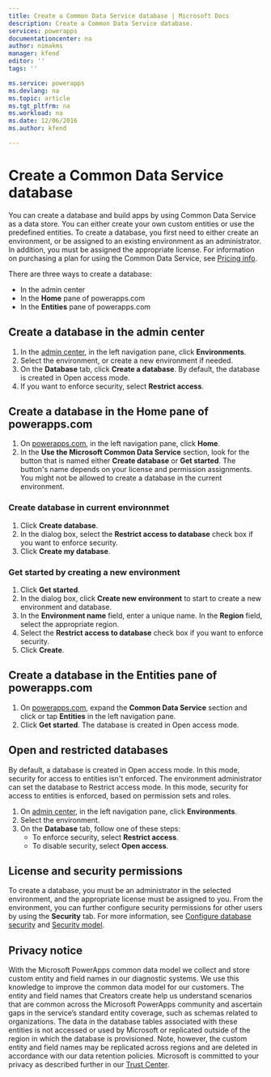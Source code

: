 ```yaml
---
title: Create a Common Data Service database | Microsoft Docs
description: Create a Common Data Service database.
services: powerapps
documentationcenter: na
author: nimakms
manager: kfend
editor: ''
tags: ''

ms.service: powerapps
ms.devlang: na
ms.topic: article
ms.tgt_pltfrm: na
ms.workload: na
ms.date: 12/06/2016
ms.author: kfend

---
```

# Create a Common Data Service database
You can create a database and build apps by using Common Data Service as a data store. You can either create your own custom entities or use the predefined entities. To create a database, you first need to either create an environment, or be assigned to an existing environment as an administrator. In addition, you must be assigned the appropriate license. For information on purchasing a plan for using the Common Data Service, see [Pricing info](pricing-billing-skus.md).

There are three ways to create a database:

* In the admin center
* In the **Home** pane of powerapps.com
* In the **Entities** pane of powerapps.com

## Create a database in the admin center
1. In the [admin center](https://admin.powerapps.com), in the left navigation pane, click **Environments**.
2. Select the environment, or create a new environment if needed.
3. On the **Database** tab, click **Create a database**. By default, the database is created in Open access mode.
4. If you want to enforce security, select **Restrict access**.

## Create a database in the Home pane of powerapps.com
1. On [powerapps.com](https://web.powerapps.com), in the left navigation pane, click **Home**.
2. In the **Use the Microsoft Common Data Service** section, look for the button that is named either **Create database** or **Get started**. The button's name depends on your license and permission assignments. You might not be allowed to create a database in the current environment.

### Create database in current environnmet
1. Click **Create database**.
2. In the dialog box, select the **Restrict access to database** check box if you want to enforce security.
3. Click **Create my database**.

### Get started by creating a new environment
1. Click **Get started**.
2. In the dialog box, click **Create new environment** to start to create a new environment and database.
3. In the **Environment name** field, enter a unique name. In the **Region** field, select the appropriate region.
4. Select the **Restrict access to database** check box if you want to enforce security.
5. Click **Create**.

## Create a database in the Entities pane of powerapps.com
1. On [powerapps.com](https://web.powerapps.com), expand the **Common Data Service** section and click or tap **Entities** in the left navigation pane.
2. Click **Get started**. The database is created in Open access mode.

## Open and restricted databases
By default, a database is created in Open access mode. In this mode, security for access to entities isn't enforced. The environment administrator can set the database to Restrict access mode. In this mode, security for access to entities is enforced, based on permission sets and roles.

1. On [admin center](https://admin.powerapps.com), in the left navigation pane, click **Environments**.
2. Select the environment.
3. On the **Database** tab, follow one of these steps:
   * To enforce security, select **Restrict access**.
   * To disable security, select **Open access**.

## License and security permissions
To create a database, you must be an administrator in the selected environment, and the appropriate license must be assigned to you. From the environment, you can further configure security permissions for other users by using the **Security** tab. For more information, see [Configure database security](database-security.md) and [Security model](https://docs.microsoft.c../maker/common-data-service/entity-reference/security-model).

## Privacy notice
With the Microsoft PowerApps common data model we collect and store custom entity and field names in our diagnostic systems.  We use this knowledge to improve the common data model for our customers. The entity and field names that Creators create help us understand scenarios that are common across the Microsoft PowerApps community and ascertain gaps in the service’s standard entity coverage, such as schemas related to organizations. The data in the database tables associated with these entities is not accessed or used by Microsoft or replicated outside of the region in which the database is provisioned. Note, however, the custom entity and field names may be replicated across regions and are deleted in accordance with our data retention policies. Microsoft is committed to your privacy as described further in our [Trust Center](https://www.microsoft.com/trustcenter/Privacy/default.aspx).

